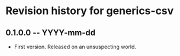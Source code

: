 # Revision history for generics-csv

## 0.1.0.0 -- YYYY-mm-dd

* First version. Released on an unsuspecting world.
